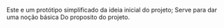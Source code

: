 Este e um protótipo simplificado da ideia inicial do projeto; Serve para dar uma noção básica Do proposito do projeto.
